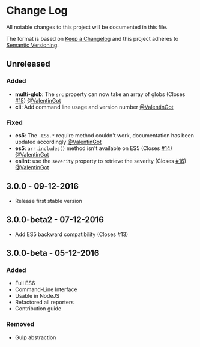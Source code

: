 # Change Log

All notable changes to this project will be documented in this file.

The format is based on [Keep a Changelog](http://keepachangelog.com/) 
and this project adheres to [Semantic Versioning](http://semver.org/).

## Unreleased

### Added

- **multi-glob**: The `src` property can now take an array of globs (Closes [#15](https://github.com/groupe-sii/sonar-web-frontend-reporters/issues/15)) [@ValentinGot]
- **cli**: Add command line usage and version number [@ValentinGot]

### Fixed

- **es5**: The `.ES5.*` require method couldn't work, documentation has been updated accordingly [@ValentinGot]
- **es5**: `arr.includes()` method isn't available on ES5 (Closes [#14](https://github.com/groupe-sii/sonar-web-frontend-reporters/issues/14)) [@ValentinGot]
- **eslint**: use the `severity` property to retrieve the severity (Closes [#16](https://github.com/groupe-sii/sonar-web-frontend-reporters/issues/16)) [@ValentinGot]

## 3.0.0 - 09-12-2016

- Release first stable version

## 3.0.0-beta2 - 07-12-2016

- Add ES5 backward compatibility (Closes #13)

## 3.0.0-beta - 05-12-2016

### Added

- Full ES6
- Command-Line Interface
- Usable in NodeJS
- Refactored all reporters
- Contribution guide

### Removed

- Gulp abstraction

[@ole]: https://github.com/liollury
[@ValentinGot]: https://github.com/ValentinGot
